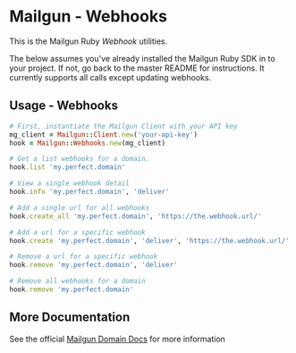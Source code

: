 Mailgun - Webhooks
====================

This is the Mailgun Ruby *Webhook* utilities.

The below assumes you've already installed the Mailgun Ruby SDK in to your
project. If not, go back to the master README for instructions. It currently supports
all calls except updating webhooks.

Usage - Webhooks
-----------------------

```ruby
# First, instantiate the Mailgun Client with your API key
mg_client = Mailgun::Client.new('your-api-key')
hook = Mailgun::Webhooks.new(mg_client)

# Get a list webhooks for a domain.
hook.list 'my.perfect.domain'

# View a single webhook detail
hook.info 'my.perfect.domain', 'deliver'

# Add a single url for all webhooks
hook.create_all 'my.perfect.domain', 'https://the.webhook.url/'

# Add a url for a specific webhook
hook.create 'my.perfect.domain', 'deliver', 'https://the.webhook.url/'

# Remove a url for a specific webhook
hook.remove 'my.perfect.domain', 'deliver'

# Remove all webhooks for a domain
hook.remove 'my.perfect.domain'
```

More Documentation
------------------
See the official [Mailgun Domain Docs](https://documentation.mailgun.com/api-webhooks.html)
for more information

